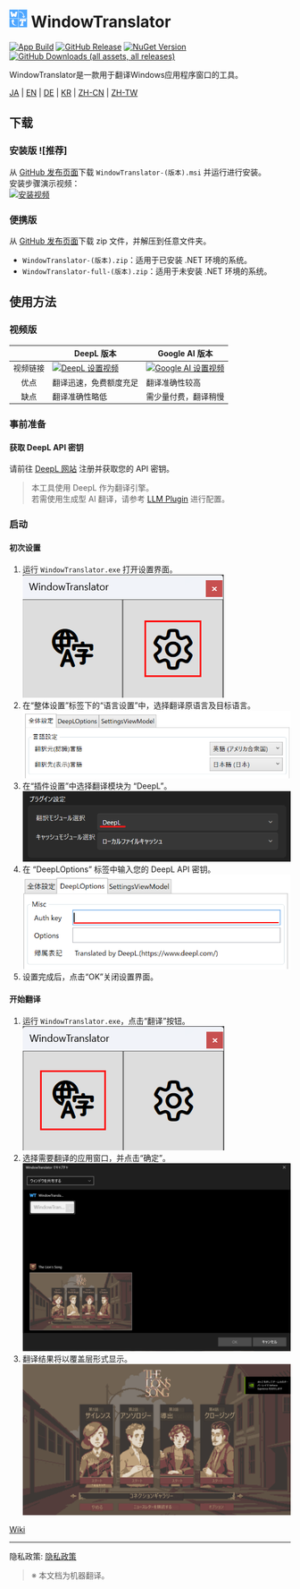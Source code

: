 # <img src="images/wt.png" width="32" > WindowTranslator

[![App Build](https://github.com/Freeesia/WindowTranslator/actions/workflows/dotnet-desktop.yml/badge.svg)](https://github.com/Freeesia/WindowTranslator/actions/workflows/dotnet-desktop.yml)
[![GitHub Release](https://img.shields.io/github/v/release/Freeesia/WindowTranslator)](https://github.com/Freeesia/WindowTranslator/releases/latest)
[![NuGet Version](https://img.shields.io/nuget/v/WindowTranslator.Abstractions)](https://www.nuget.org/packages/WindowTranslator.Abstractions)
[![GitHub Downloads (all assets, all releases)](https://img.shields.io/github/downloads/Freeesia/WindowTranslator/total)](https://github.com/Freeesia/WindowTranslator/releases/latest)

WindowTranslator是一款用于翻译Windows应用程序窗口的工具。

[JA](README.md) | [EN](./README.en.md) | [DE](./README.de.md) | [KR](./README.kr.md) | [ZH-CN](./README.zh-cn.md) | [ZH-TW](./README.zh-tw.md)

## 下载

### 安装版 ![推荐]
从 [GitHub 发布页面](https://github.com/Freeesia/WindowTranslator/releases/latest)下载 `WindowTranslator-(版本).msi` 并运行进行安装。  
安装步骤演示视频：  
[![安装视频](https://github.com/user-attachments/assets/视频链接)](https://youtu.be/视频ID)

### 便携版
从 [GitHub 发布页面](https://github.com/Freeesia/WindowTranslator/releases/latest)下载 zip 文件，并解压到任意文件夹。  
* `WindowTranslator-(版本).zip`：适用于已安装 .NET 环境的系统。  
* `WindowTranslator-full-(版本).zip`：适用于未安装 .NET 环境的系统。

## 使用方法

### 视频版
|            | DeepL 版本             | Google AI 版本            |
| :--------: | ---------------------- | ------------------------- |
| 视频链接   | [![DeepL 设置视频](https://github.com/user-attachments/assets/视频链接1)](https://youtu.be/视频ID1) | [![Google AI 设置视频](https://github.com/user-attachments/assets/视频链接2)](https://youtu.be/视频ID2) |
| 优点       | 翻译迅速，免费额度充足   | 翻译准确性较高             |
| 缺点       | 翻译准确性略低         | 需少量付费，翻译稍慢       |

### 事前准备

#### 获取 DeepL API 密钥
请前往 [DeepL 网站](https://www.deepl.com/ja/pro-api) 注册并获取您的 API 密钥。

> 本工具使用 DeepL 作为翻译引擎。  
> 若需使用生成型 AI 翻译，请参考 [LLM Plugin](https://github.com/Freeesia/WindowTranslator/wiki/LLMPlugin) 进行配置。

### 启动

#### 初次设置

1. 运行 `WindowTranslator.exe` 打开设置界面。  
   ![设置](images/settings.png)
2. 在“整体设置”标签下的“语言设置”中，选择翻译原语言及目标语言。  
   ![语言设置](images/language.png)
3. 在“插件设置”中选择翻译模块为 “DeepL”。  
   ![插件设置](images/translate_module.png)
4. 在 “DeepLOptions” 标签中输入您的 DeepL API 密钥。  
   ![DeepL 设置](images/deepl.png)
5. 设置完成后，点击“OK”关闭设置界面。

#### 开始翻译

1. 运行 `WindowTranslator.exe`，点击“翻译”按钮。  
   ![翻译按钮](images/translate.png)
2. 选择需要翻译的应用窗口，并点击“确定”。  
   ![窗口选择](images/select.png)
3. 翻译结果将以覆盖层形式显示。  
   ![翻译结果](images/result.png)

[Wiki](https://github.com/Freeesia/WindowTranslator/wiki)

---
隐私政策: [隐私政策](PrivacyPolicy.md)

> ※ 本文档为机器翻译。